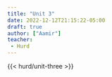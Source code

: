 ```yaml
---
title: "Unit 3"
date: 2022-12-12T21:15:22-05:00
draft: true
author: ["Aamir"]
teacher:
 - Hurd
---
```


{{< hurd/unit-three >}}
